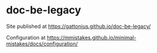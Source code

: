 # doc-be-legacy

Site published at https://gattonius.github.io/doc-be-legacy/

Configuration at https://mmistakes.github.io/minimal-mistakes/docs/configuration/
